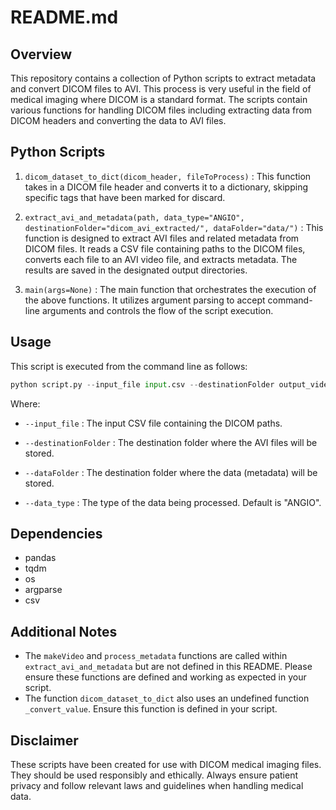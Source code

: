 # README.md

## Overview

This repository contains a collection of Python scripts to extract metadata and convert DICOM files to AVI. This process is very useful in the field of medical imaging where DICOM is a standard format. The scripts contain various functions for handling DICOM files including extracting data from DICOM headers and converting the data to AVI files.

## Python Scripts

1. `dicom_dataset_to_dict(dicom_header, fileToProcess)` : This function takes in a DICOM file header and converts it to a dictionary, skipping specific tags that have been marked for discard. 

2. `extract_avi_and_metadata(path, data_type="ANGIO", destinationFolder="dicom_avi_extracted/", dataFolder="data/")` : This function is designed to extract AVI files and related metadata from DICOM files. It reads a CSV file containing paths to the DICOM files, converts each file to an AVI video file, and extracts metadata. The results are saved in the designated output directories. 

3. `main(args=None)` : The main function that orchestrates the execution of the above functions. It utilizes argument parsing to accept command-line arguments and controls the flow of the script execution. 

## Usage 

This script is executed from the command line as follows:

```python
python script.py --input_file input.csv --destinationFolder output_videos --dataFolder output_data --data_type ANGIO
```

Where:

- `--input_file` : The input CSV file containing the DICOM paths.

- `--destinationFolder` : The destination folder where the AVI files will be stored.

- `--dataFolder` : The destination folder where the data (metadata) will be stored.

- `--data_type` : The type of the data being processed. Default is "ANGIO".

## Dependencies

- pandas
- tqdm
- os
- argparse
- csv

## Additional Notes

- The `makeVideo` and `process_metadata` functions are called within `extract_avi_and_metadata` but are not defined in this README. Please ensure these functions are defined and working as expected in your script.
- The function `dicom_dataset_to_dict` also uses an undefined function `_convert_value`. Ensure this function is defined in your script.
  
## Disclaimer

These scripts have been created for use with DICOM medical imaging files. They should be used responsibly and ethically. Always ensure patient privacy and follow relevant laws and guidelines when handling medical data.
